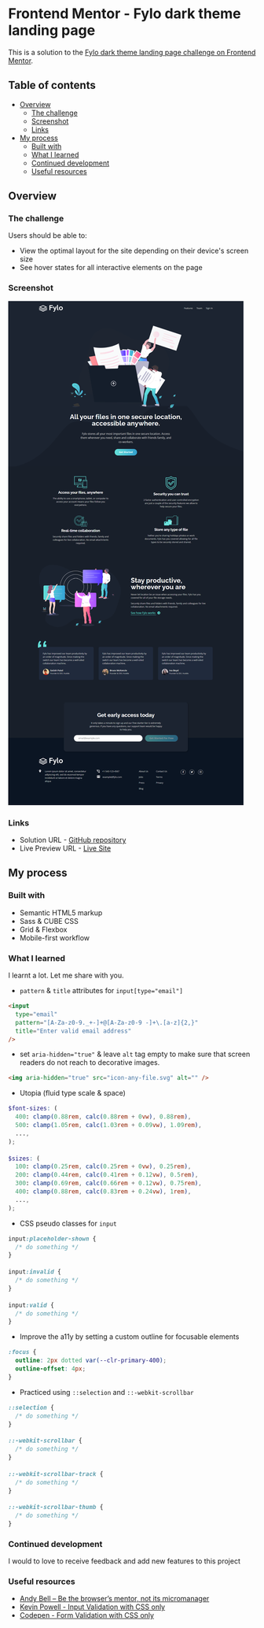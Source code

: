# Frontend Mentor - Fylo dark theme landing page

This is a solution to the [Fylo dark theme landing page challenge on Frontend Mentor](https://www.frontendmentor.io/challenges/fylo-dark-theme-landing-page-5ca5f2d21e82137ec91a50fd).

## Table of contents

- [Overview](#overview)
  - [The challenge](#the-challenge)
  - [Screenshot](#screenshot)
  - [Links](#links)
- [My process](#my-process)
  - [Built with](#built-with)
  - [What I learned](#what-i-learned)
  - [Continued development](#continued-development)
  - [Useful resources](#useful-resources)

## Overview

### The challenge

Users should be able to:

- View the optimal layout for the site depending on their device's screen size
- See hover states for all interactive elements on the page

### Screenshot

![Fylo dark theme landing page](./assets/screenshots/screenshot.png)

### Links

- Solution URL - [GitHub repository](https://github.com/dostonnabotov/frontendmentor/tree/main/fylo-dark-theme-landing-page)
- Live Preview URL - [Live Site](https://dostonnabotov.github.io/frontendmentor/fylo-dark-theme-landing-page)

## My process

### Built with

- Semantic HTML5 markup
- Sass & CUBE CSS
- Grid & Flexbox
- Mobile-first workflow

### What I learned

I learnt a lot. Let me share with you.

- `pattern` & `title` attributes for `input[type="email"]`

```html
<input
  type="email"
  pattern="[A-Za-z0-9._+-]+@[A-Za-z0-9 -]+\.[a-z]{2,}"
  title="Enter valid email address"
/>
```

- set `aria-hidden="true"` & leave `alt` tag empty to make sure
  that screen readers do not reach to decorative images.

```html
<img aria-hidden="true" src="icon-any-file.svg" alt="" />
```

- Utopia (fluid type scale & space)

```scss
$font-sizes: (
  400: clamp(0.88rem, calc(0.88rem + 0vw), 0.88rem),
  500: clamp(1.05rem, calc(1.03rem + 0.09vw), 1.09rem),
  ...,
);

$sizes: (
  100: clamp(0.25rem, calc(0.25rem + 0vw), 0.25rem),
  200: clamp(0.44rem, calc(0.41rem + 0.12vw), 0.5rem),
  300: clamp(0.69rem, calc(0.66rem + 0.12vw), 0.75rem),
  400: clamp(0.88rem, calc(0.83rem + 0.24vw), 1rem),
  ...,
);
```

- CSS pseudo classes for `input`

```css
input:placeholder-shown {
  /* do something */
}

input:invalid {
  /* do something */
}

input:valid {
  /* do something */
}
```

- Improve the a11y by setting a custom outline for focusable elements

```css
:focus {
  outline: 2px dotted var(--clr-primary-400);
  outline-offset: 4px;
}
```

- Practiced using `::selection` and `::-webkit-scrollbar`

```css
::selection {
  /* do something */
}

::-webkit-scrollbar {
  /* do something */
}

::-webkit-scrollbar-track {
  /* do something */
}

::-webkit-scrollbar-thumb {
  /* do something */
}
```

### Continued development

I would to love to receive feedback and add new features to this project

### Useful resources

- [Andy Bell – Be the browser’s mentor, not its micromanager](https://youtu.be/5uhIiI9Ld5M)
- [Kevin Powell - Input Validation with CSS only](https://youtu.be/g-Y31Iswr2M)
- [Codepen - Form Validation with CSS only](https://codepen.io/jh3y/pen/yLKMOBm)
